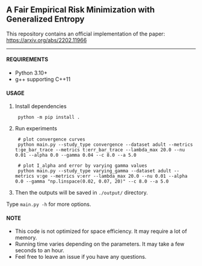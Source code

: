 **A Fair Empirical Risk Minimization with Generalized Entropy**
---------------------------------------------------------------

This repository contains an official implementation of the paper:
https://arxiv.org/abs/2202.11966

---------------------------------------------------------------

#### __REQUIREMENTS__

* Python 3.10+
* g++ supporting C++11


#### __USAGE__

1. Install dependencies

        python -m pip install .

2. Run experiments

        # plot convergence curves
        python main.py --study_type convergence --dataset adult --metrics t:ge_bar_trace --metrics t:err_bar_trace --lambda_max 20.0 --nu 0.01 --alpha 0.0 --gamma 0.04 --c 8.0 --a 5.0

        # plot I_alpha and error by varying gamma values
        python main.py --study_type varying_gamma --dataset adult --metrics v:ge --metrics v:err --lambda_max 20.0 --nu 0.01 --alpha 0.0 --gamma "np.linspace(0.02, 0.07, 20)" --c 8.0 --a 5.0

3. Then the outputs will be saved in `./output/` directory.

Type `main.py -h` for more options.


#### __NOTE__

* This code is not optimized for space efficiency. It may require a lot of memory.
* Running time varies depending on the parameters. It may take a few seconds to an hour.
* Feel free to leave an issue if you have any questions.
